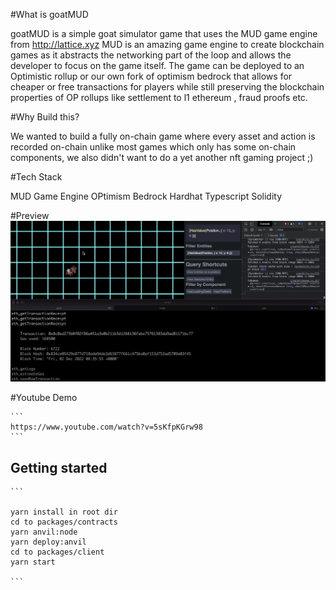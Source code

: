 #What is goatMUD

goatMUD is a simple goat simulator game that uses the MUD game engine from http://lattice.xyz MUD is an amazing game engine to create blockchain games as it abstracts the networking part of the loop and allows the developer to focus on the game itself. The game can be deployed to an Optimistic rollup or our own fork of optimism bedrock that allows for cheaper or free transactions for players while still preserving the blockchain properties of OP rollups like settlement to l1 ethereum , fraud proofs etc.


#Why Build this?

We wanted to build a fully on-chain game where every asset and action is recorded on-chain unlike most games which only has some on-chain components, we also didn't want to do a yet another nft gaming project ;) 

#Tech Stack

MUD Game Engine
OPtimism Bedrock
Hardhat
Typescript
Solidity


#Preview
![goatMUD](https://raw.githubusercontent.com/antojoseph/goatMUD/main/goat.png)

#Youtube Demo
````
```
https://www.youtube.com/watch?v=5sKfpKGrw98
```
````
## Getting started
````
```

yarn install in root dir
cd to packages/contracts
yarn anvil:node
yarn deploy:anvil
cd to packages/client
yarn start

```
````
